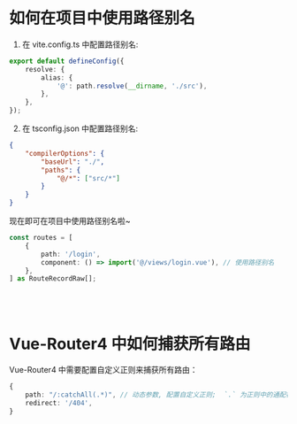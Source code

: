 # 如何在项目中使用路径别名

1. 在 vite.config.ts 中配置路径别名:

```ts
export default defineConfig({
    resolve: {
        alias: {
            '@': path.resolve(__dirname, './src'),
        },
    },
});
```

2. 在 tsconfig.json 中配置路径别名:

```json
{
    "compilerOptions": {
        "baseUrl": "./",
        "paths": {
            "@/*": ["src/*"]
        }
    }
}
```

现在即可在项目中使用路径别名啦~

```ts
const routes = [
    {
        path: '/login',
        component: () => import('@/views/login.vue'), // 使用路径别名
    },
] as RouteRecordRaw[];
```

<br><br>

# Vue-Router4 中如何捕获所有路由

Vue-Router4 中需要配置自定义正则来捕获所有路由：

```ts
{
    path: "/:catchAll(.*)", // 动态参数, 配置自定义正则;  `.` 为正则中的通配符;  `*` 为正则中的量词, 表示 0 个或多个
    redirect: '/404',
}
```
